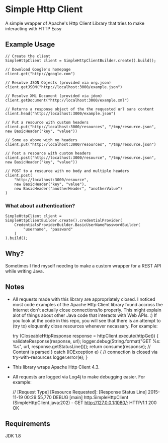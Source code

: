 # Simple Http Client

A simple wrapper of Apache's Http Client Library that tries to make interacting with HTTP Easy

## Example Usage

    // Create the client
    SimpleHttpClient client = SimpleHttpClientBuilder.create().build();
    
    // Download Google's homepage
    client.get("http://google.com") 
    
    // Resolve JSON Objects (provided via org.json)
    client.getJSON("http://localhost:3000/example.json")
    
    // Resolve XML Document (provided via jdom)
    client.getDocument("http://localhost:3000/example.xml")
    
    // Returns a response object of the the requested url sans content
    client.head("http://localhost:3000/example.json") 
    
    // Put a resource with custom headers
    client.put("http://localhost:3000/resources", "/tmp/resource.json", new BasicHeader("key", "value")) 
	
    // Some as above with no headers
    client.put("http://localhost:3000/resources", "/tmp/resource.json") 

    // Post a resource with custom headers
    client.post("http://localhost:3000/resource", "/tmp/resource.json", new BasicHeader("key", "value")) 

	// POST to a resource with no body and multiple headers
    client.post(
        "http://localhost:3000/resource", 
        new BasicHeader("key", "value"),
        new BasicHeader("anotherHeader", "anotherValue")
    ) 


### What about authentication?

    SimpleHttpClient client = SimpleHttpClientBuilder.create().credentialProvider(
        CredentialsProviderBuilder.BasicUserNamePasswordBuilder(
            "username", "password"
        )
    ).build();

## Why?

Sometimes I find myself needing to make a custom wrapper for a REST API while writing Java. 

## Notes

* All requests made with this library are appropriately closed. I noticed most code examples of the Apache Http Client library found accross the Internet don't actually close connections/io properly. This might explain alot of things about other Java code that interacts with Web APIs. :) If you look at the code in this repo, you will see that there is an attempt to (try to) eloquently close resources whenever necassary. For example:


    try (CloseableHttpResponse response = httpClient.execute(httpGet)) {
      validateResponse(response, url);
      logger.debug(String.format("GET %s: %s", url, response.getStatusLine()));
      return consume(response); // Content is parsed 
    } catch (IOException e) { // connection is closed via try-with-resources
      logger.error(e);
    }
         
* This library wraps Apache Http Client 4.3.
* All requests are logged via Log4j to make debugging easier. For example:


	// [Request Type] [Resource Requested]: [Response Status Line]
    2015-11-19 00:29:55,770 DEBUG [main] http.SimpleHttpClient (SimpleHttpClient.java:202) - GET http://127.0.0.1:1080/: HTTP/1.1 200 OK
 


## Requirements
JDK 1.8
